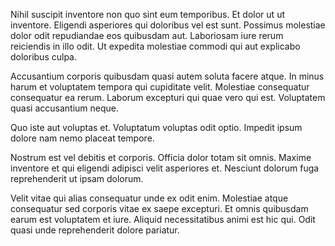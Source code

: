 Nihil suscipit inventore non quo sint eum temporibus. Et dolor ut ut inventore. Eligendi asperiores qui doloribus vel est sunt. Possimus molestiae dolor odit repudiandae eos quibusdam aut. Laboriosam iure rerum reiciendis in illo odit. Ut expedita molestiae commodi qui aut explicabo doloribus culpa.

Accusantium corporis quibusdam quasi autem soluta facere atque. In minus harum et voluptatem tempora qui cupiditate velit. Molestiae consequatur consequatur ea rerum. Laborum excepturi qui quae vero qui est. Voluptatem quasi accusantium neque.

Quo iste aut voluptas et. Voluptatum voluptas odit optio. Impedit ipsum dolore nam nemo placeat tempore.

Nostrum est vel debitis et corporis. Officia dolor totam sit omnis. Maxime inventore et qui eligendi adipisci velit asperiores et. Nesciunt dolorum fuga reprehenderit ut ipsam dolorum.

Velit vitae qui alias consequatur unde ex odit enim. Molestiae atque consequatur sed corporis vitae ex saepe excepturi. Et omnis quibusdam earum est voluptatem et iure. Aliquid necessitatibus animi est hic qui. Odit quasi unde reprehenderit dolore pariatur.
